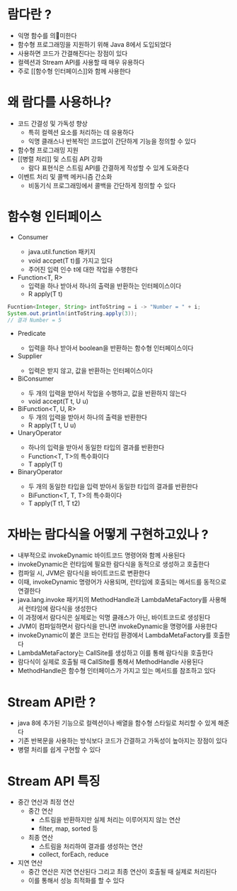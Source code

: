 # 람다란 ?
- 익명 함수를 의미한다
- 함수형 프로그래밍을 지원하기 위해 Java 8에서 도입되었다
- 사용하면 코드가 간결해진다는 장점이 있다
- 컬렉션과 Stream API를 사용할 때 매우 유용하다
- 주로 [[함수형 인터페이스]]와 함께 사용한다

# 왜 람다를 사용하나?
- 코드 간결성 및 가독성 향상
	- 특히 컬렉션 요소를 처리하는 데 유용하다
	- 익명 클래스나 반복적인 코드없이 간단하게 기능을 정의할 수 있다
- 함수형 프로그래밍 지원
- [[병렬 처리]] 및 스트림 API 강화
	- 람다 표현식은 스트림 API를 간결하게 작성할 수 있게 도와준다
- 이벤트 처리 및 콜백 메커니즘 간소화
	- 비동기식 프로그래밍에서 콜백을 간단하게 정의할 수 있다

# 함수형 인터페이스
- Consumer<T>
	- java.util.function 패키지
	- void accpet(T t)를 가지고 있다
	- 주어진 입력 인수 t에 대한 작업을 수행한다
-  Function<T, R>
	- 입력을 하나 받아서 하나의 출력을 반환하는 인터페이스이다
	- R apply(T t)
```java
Fucntion<Integer, String> intToString = i -> "Number = " + i;
System.out.println(intToString.apply(3));
// 결과 Number = 5
```
- Predicate<T>
	- 입력을 하나 받아서 boolean을 반환하는 함수형 인터페이스이다
- Supplier<T>
	- 입력은 받지 않고, 값을 반환하는 인터페이스이다
- BiConsumer<T>
	- 두 개의 입력을 받아서 작업을 수행하고, 값을 반환하지 않는다
	- void accept(T t, U u)
- BiFunction<T, U, R>
	- 두 개의 입력을 받아서 하나의 출력을 반환한다
	- R apply(T t, U u)
- UnaryOperator<T>
	- 하나의 입력을 받아서 동일한 타입의 결과를 반환한다
	- Function<T, T>의 특수화이다
	- T apply(T t)
- BinaryOperator<T>
	- 두 개의 동일한 타입을 입력 받아서 동일한 타입의 결과를 반환한다
	- BiFunction<T, T, T>의 특수화이다
	- T apply(T t1, T t2)

# 자바는 람다식을 어떻게 구현하고있나 ?
- 내부적으로 invokeDynamic 바이트코드 명령어와 함께 사용된다
- invokeDynamic은 런타임에 필요한 람다식을 동적으로 생성하고 호출한다
- 컴파일 시, JVM은 람다식을 바이트코드로 변환한다
- 이때, invokeDynamic 명령어가 사용되며, 런타임에 호출되는 메서드를 동적으로 연결한다
- java.lang.invoke 패키지의 MethodHandle과 LambdaMetaFactory를 사용해서 런타임에 람다식을 생성한다
- 이 과정에서 람다식은 실제로는 익명 클래스가 아닌, 바이트코드로 생성된다
- JVM이 컴파일하면서 람다식을 만나면 invokeDynamic을 명령어를 사용한다
- invokeDynamic이 붙은 코드는 런타임 환경에서 LambdaMetaFactory를 호출한다
- LambdaMetaFactory는 CallSite를 생성하고 이를 통해 람다식을 호출한다
- 람다식이 실제로 호출될 때 CallSite를 통해서 MethodHandle 사용된다
- MethodHandle은 함수형 인터페이스가 가지고 있는 메서드를 참조하고 있다

# Stream API란 ?
- java 8에 추가된 기능으로 컬렉션이나 배열을 함수형 스타일로 처리할 수 있게 해준다
- 기존 반복문을 사용하는 방식보다 코드가 간결하고 가독성이 높아지는 장점이 있다
- 병렬 처리를 쉽게 구현할 수 있다

# Stream API 특징
- 중간 연산과 최정 연산
	- 중간 연산
		- 스트림을 반환하지만 실제 처리는 이루어지지 않는 연산
		- filter, map, sorted 등
	- 최종 연산
		- 스트림을 처리하여 결과를 생성하는 연산 
		- collect, forEach, reduce
- 지연 연산
	- 중간 연산은 지연 연산된다 그리고 최종 연산이 호출될 때 실제로 처리된다
	- 이를 통해서 성능 최적화를 할 수 있다
